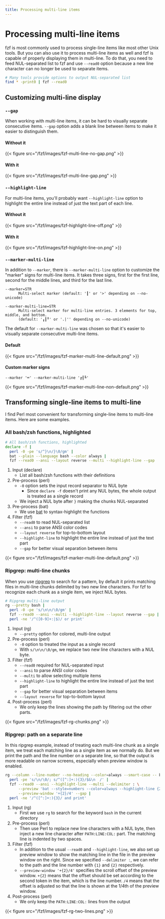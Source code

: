 ```yaml
---
title: Processing multi-line items
---
```


# Processing multi-line items

fzf is most commonly used to process single-line items like most other Unix
tools. But you can also use it to process multi-line items as well and fzf is
capable of properly displaying them in multi-line. To do that, you need to
feed NUL-separated list to fzf and use `--read0` option because a new line
character can no longer be used to separate items.

```sh
# Many tools provide options to output NUL-separated list
find * -print0 | fzf --read0
```

## Customizing multi-line display

### `--gap`

When working with multi-line items, it can be hard to visually separate
consecutive items. `--gap` option adds a blank line between items to make it
easier to distinguish them.

#### Without it

{{< figure src="/fzf/images/fzf-multi-line-no-gap.png" >}}

#### With it

{{< figure src="/fzf/images/fzf-multi-line-gap.png" >}}

### `--highlight-line`

For multi-line items, you'll probably want `--highlight-line`
option to highlight the entire line instead of just the text part of each line.

#### Without it

{{< figure src="/fzf/images/fzf-highlight-line-off.png" >}}

#### With it

{{< figure src="/fzf/images/fzf-highlight-line-on.png" >}}

### `--marker-multi-line`

In addition to `--marker`, there is `--marker-multi-line` option to customize
the "marker" signs for multi-line items. It takes three signs, first
for the first line, second for the middle lines, and third for the last line.

```
--marker=STR
      Multi-select marker (default: '┃' or '>' depending on --no-unicode)

--marker-multi-line=STR
      Multi-select marker for multi-line entries. 3 elements for top, middle, and bottom.
      (default: '╻┃╹' or '.|'' depending on --no-unicode)
```

The default for `--marker-multi-line` was chosen so that it's easier to
visually separate consecutive multi-line items.

#### Default

{{< figure src="/fzf/images/fzf-marker-multi-line-default.png" >}}

#### Custom marker signs

`--marker '═' --marker-multi-line '╔║╚'`

{{< figure src="/fzf/images/fzf-marker-multi-line-non-default.png" >}}


## Transforming single-line items to multi-line

I find Perl most convenient for transforming single-line items to multi-line
items. Here are some examples.

### All bash/zsh functions, highlighted

```bash
# All bash/zsh functions, highlighted
declare -f |
  perl -0 -pe 's/^}\n/}\0/gm' |
  bat --plain --language bash --color always |
  fzf --read0 --ansi --layout reverse --multi --highlight-line --gap
```

1. Input (declare)
    * List all bash/zsh functions with their definitions
1. Pre-process (perl)
    * `-0` option sets the input record separator to NUL byte
        * Since `declare -f` doesn't print any NUL bytes, the whole output is
          treated as a single record
    * We inject a NUL byte after `}` making the chunks NUL-separated
1. Pre-process (bat)
    * We use [bat] to syntax-highlight the functions
1. Filter (fzf)
    * `--read0` to read NUL-separated list
    * `--ansi` to parse ANSI color codes
    * `--layout reverse` for top-to-bottom layout
    * `--highlight-line` to highlight the entire line instead of just the text part
    * `--gap` for better visual separation between items

[bat]: https://github.com/sharkdp/bat

{{< figure src="/fzf/images/fzf-marker-multi-line-default.png" >}}

### Ripgrep: multi-line chunks

[ripgrep]: https://github.com/BurntSushi/ripgrep

When you use [ripgrep] to search for a pattern, by default it prints matching
files in multi-line chunks delimited by two new line characters. For fzf to
recognize each chunk as a single item, we inject NUL bytes.

```sh
# Ripgrep multi-line output
rg --pretty bash |
  perl -0 -pe 's/\n\n/\0/gm' |
  fzf --read0 --ansi --multi --highlight-line --layout reverse --gap |
  perl -ne '/^([0-9]+:|$)/ or print'
```

1. Input (rg)
    * `--pretty` option for colored, multi-line output
1. Pre-process (perl)
    * `-0` option to treated the input as a single record
    * With `s/\n\n/\0/gm`, we replace two new line characters with a NUL byte.
1. Filter (fzf)
    * `--read0` required for NUL-separated input
    * `--ansi` to parse ANSI color codes
    * `--multi` to allow selecting multiple items
    * `--highlight-line` to highlight the entire line instead of just the text part
    * `--gap` for better visual separation between items
    * `--layout reverse` for top-to-bottom layout
1. Post-process (perl)
    * We only keep the lines showing the path by filtering out the other
      parts.

{{< figure src="/fzf/images/fzf-rg-chunks.png" >}}

### Ripgrep: path on a separate line

In this ripgrep example, instead of treating each multi-line chunk as a single
item, we treat each matching line as a single item as we normally do. But we
print the path and the line number on a separate line, so that the output is
more readable on narrow screens, especially when preview window is enabled.

```sh
rg --column --line-number --no-heading --color=always --smart-case -- bash |
  perl -pe 's/\n/\0/; s/^([^:]+:){3}/$&\n  /' |
  fzf --read0 --ansi --highlight-line --multi --delimiter : \
      --preview 'bat --style=numbers --color=always --highlight-line {2} {1}' \
      --preview-window '+{2}/4' --gap |
  perl -ne '/^([^:]+:){3}/ and print'
```

1. Input (rg)
    * First we use `rg` to search for the keyword `bash` in the current directory
1. Pre-process (perl)
    * Then use Perl to replace new line characters with a NUL byte, then
      inject a new line character after `PATH:LINE:COL:` part. The matching
      line is indented by two spaces.
1. Filter (fzf)
    * In addition to the usual `--read0` and `--highlight-line`, we also set
      up preview window to show the matching line in the file in the preview
      window on the right. Since we specified `--delimiter :`, we can refer to
      the path and the line number with `{1}` and `{2}` respectively.
    * `--preview-window '+{2}/4'` specifies the scroll offset of the preview
      window. `+{2}` means that the offset should be set according to the second
      token in the item, which is the line number. `/4` means that the offset
      is adjusted so that the line is shown at the 1/4th of the preview window.
1. Post-process (perl)
    * We only keep the `PATH:LINE:COL:` lines from the output

{{< figure src="/fzf/images/fzf-rg-two-lines.png" >}}
